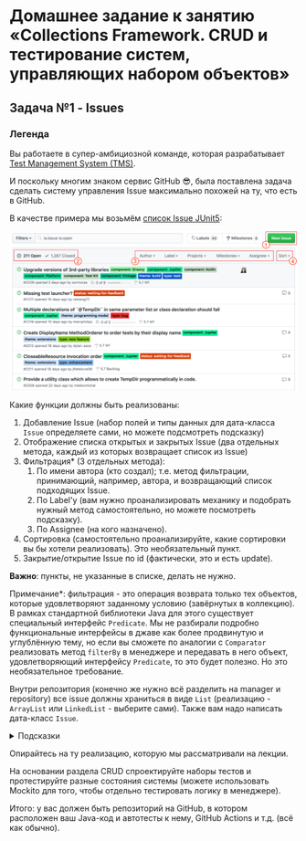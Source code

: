 # Домашнее задание к занятию «Collections Framework. CRUD и тестирование систем, управляющих набором объектов»

## Задача №1 - Issues

### Легенда

Вы работаете в супер-амбициозной команде, которая разрабатывает [Test Management System (TMS)](https://en.wikipedia.org/wiki/Test_management_tool).

И поскольку многим знаком сервис GitHub 😎, была поставлена задача сделать систему управления Issue максимально похожей на ту, что есть в GitHub.

В качестве примера мы возьмём [список Issue JUnit5](https://github.com/junit-team/junit5/issues):

![](pic/issues.png)

Какие функции должны быть реализованы:
1. Добавление Issue (набор полей и типы данных для дата-класса `Issue` определяете сами, но можете подсмотреть подсказку)
1. Отображение списка открытых и закрытых Issue (два отдельных метода, каждый из которых возвращает список из Issue)
1. Фильтрация* (3 отдельных метода):
    1. По имени автора (кто создал); т.е. метод фильтрации, принимающий, например, автора, и возвращающий список подходящих Issue.
    1. По Label'у (вам нужно проанализировать механику и подобрать нужный метод самостоятельно, но можете посмотреть подсказку).
    1. По Assignee (на кого назначено).
1. Сортировка (самостоятельно проанализируйте, какие сортировки вы бы хотели реализовать). Это необязательный пункт.
1. Закрытие/открытие Issue по id (фактически, это и есть update).

**Важно**: пункты, не указанные в списке, делать не нужно.

Примечание*: фильтрация - это операция возврата только тех объектов, которые удовлетворяют заданному условию (завёрнутых в коллекцию). В рамках стандартной библиотеки Java для этого существует специальный интерфейс `Predicate`. Мы не разбирали подробно функциональные интерфейсы в джаве как более продвинутую и углублённую тему, но если вы сможете по аналогии с `Comparator` реализовать метод `filterBy` в менеджере и передавать в него объект, удовлетворяющий интерфейсу `Predicate`, то это будет полезно. Но это необязательное требование.

Внутри репозитория (конечно же нужно всё разделить на manager и repository) все issue должны храниться в виде `List` (реализацию - `ArrayList` или `LinkedList` - выберите сами). Также вам надо написать дата-класс `Issue`.

<details>
  <summary>Подсказки</summary>

1. Подумайте над тем, чтобы хранить теги, assignee и некоторые другие поля в виде `Set` (т.к. например, теги не могут дублироваться)
1. Подумайте над тем, чтобы передавать в фильтрацию теги в виде `Set`
</details>

Опирайтесь на ту реализацию, которую мы рассматривали на лекции.

На основании раздела CRUD спроектируйте наборы тестов и протестируйте разные состояния системы (можете использовать Mockito для того, чтобы отдельно тестировать логику в менеджере).

Итого: у вас должен быть репозиторий на GitHub, в котором расположен ваш Java-код и автотесты к нему, GitHub Actions и т.д. (всё как обычно).